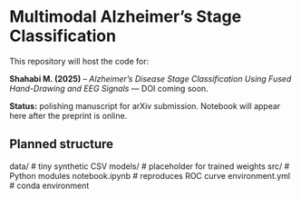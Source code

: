 # Multimodal Alzheimer’s Stage Classification

This repository will host the code for:

**Shahabi M. (2025)** – *Alzheimer’s Disease Stage Classification Using Fused Hand-Drawing and EEG Signals* — DOI coming soon.

**Status:** polishing manuscript for arXiv submission.  Notebook will appear here after the preprint is online.

## Planned structure
data/ # tiny synthetic CSV
models/ # placeholder for trained weights
src/ # Python modules
notebook.ipynb # reproduces ROC curve
environment.yml # conda environment
